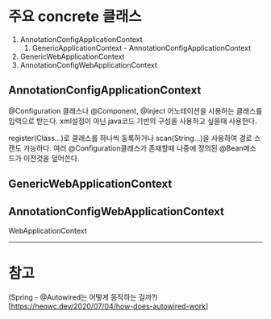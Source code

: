 
# 주요 concrete 클래스
1. AnnotationConfigApplicationContext
    1. GenericApplicationContext - AnnotationConfigApplicationContext
1. GenericWebApplicationContext
1. AnnotationConfigWebApplicationContext

## AnnotationConfigApplicationContext
@Configuration 클래스나 @Component, @Inject 어노테이션을 사용하는 클래스를 입력으로 받는다. 
xml설정이 아닌 java코드 기반의 구성을 사용하고 싶을때 사용한다.

register(Class...)로 클래스를 하나씩 등록하거나
scan(String...)을 사용하여 경로 스캔도 가능하다.
여러 @Configuration클래스가 존재할때 나중에 정의된 @Bean메소드가 이전것을 덮어쓴다.

## GenericWebApplicationContext

## AnnotationConfigWebApplicationContext
WebApplicationContext

---

# 참고 
(Spring - @Autowired는 어떻게 동작하는 걸까?)[https://heowc.dev/2020/07/04/how-does-autowired-work]
